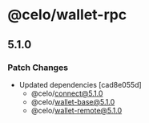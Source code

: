 # @celo/wallet-rpc

## 5.1.0

### Patch Changes

- Updated dependencies [cad8e055d]
  - @celo/connect@5.1.0
  - @celo/wallet-base@5.1.0
  - @celo/wallet-remote@5.1.0
